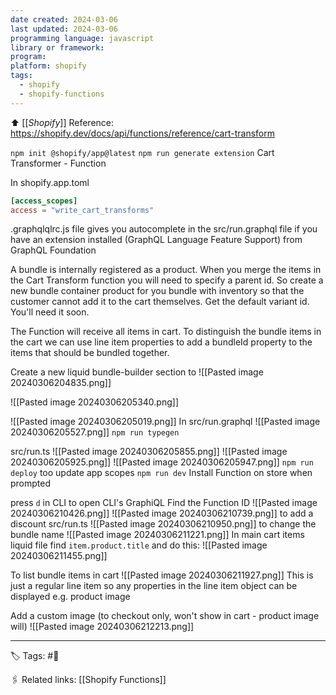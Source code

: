 ```yaml
---
date created: 2024-03-06
last updated: 2024-03-06
programming language: javascript
library or framework: 
program: 
platform: shopify
tags:
  - shopify
  - shopify-functions
---
```


⬆ [[_Shopify_]]
Reference: https://shopify.dev/docs/api/functions/reference/cart-transform

`npm init @shopify/app@latest`
`npm run generate extension`
Cart Transformer - Function

In shopify.app.toml
```toml
[access_scopes]
access = "write_cart_transforms"
```

.graphqlqlrc.js file gives you autocomplete in the src/run.graphql file if you have an extension installed (GraphQL Language Feature Support) from GraphQL Foundation

A bundle is internally registered as a product. When you merge the items in the Cart Transform function you will need to specify a parent id. So create a new bundle container product for you bundle with inventory so that the customer cannot add it to the cart themselves. Get the default variant id. You'll need it soon.

The Function will receive all items in cart. To distinguish the bundle items in the cart we can use line item properties to add a bundleId property to the items that should be bundled together.

Create a new liquid bundle-builder section to 
![[Pasted image 20240306204835.png]]

![[Pasted image 20240306205340.png]]

![[Pasted image 20240306205019.png]]
In src/run.graphql
![[Pasted image 20240306205527.png]]
`npm run typegen`

src/run.ts
![[Pasted image 20240306205855.png]]
![[Pasted image 20240306205925.png]]
![[Pasted image 20240306205947.png]]
`npm run deploy` too update app scopes
`npm run dev`
Install Function on store when prompted

press `d` in CLI to open CLI's GraphiQL
Find the Function ID ![[Pasted image 20240306210426.png]]
![[Pasted image 20240306210739.png]]
to add a discount
src/run.ts 
![[Pasted image 20240306210950.png]]
to change the bundle name
![[Pasted image 20240306211221.png]]
In main cart items liquid file find `item.product.title` and do this:
![[Pasted image 20240306211455.png]]

To list bundle items in cart
![[Pasted image 20240306211927.png]]
This is just a regular line item so any properties in the line item object can be displayed e.g. product image

Add a custom image (to checkout only, won't show in cart - product image will)
![[Pasted image 20240306212213.png]]


---

🏷 Tags: #🌱

🖇 Related links:
[[Shopify Functions]]
